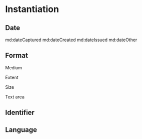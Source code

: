 # Instantiation 

## Date 

md:dateCaptured
md:dateCreated
md:dateIssued
md:dateOther

## Format

Medium

Extent

Size

Text area



## Identifier
## Language


